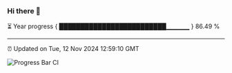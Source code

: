 ### Hi there 👋

⏳ Year progress { █████████████████████████▁▁▁▁▁ } 86.49 %

---

⏰ Updated on Tue, 12 Nov 2024 12:59:10 GMT

![Progress Bar CI](https://github.com/IshwaranRudhara/GIT-ACTION/workflows/Progress%20Bar%20CI/badge.svg)
